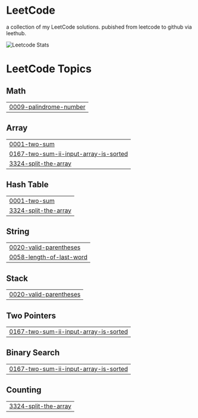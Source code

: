 # LeetCode
a collection of my LeetCode solutions. pubished from leetcode to github via leethub.

![Leetcode Stats](https://leetcard.jacoblin.cool/pranavjothivel)

<!---LeetCode Topics Start-->
# LeetCode Topics
## Math
|  |
| ------- |
| [0009-palindrome-number](https://github.com/pranavjothivel/leetcode/tree/master/0009-palindrome-number) |
## Array
|  |
| ------- |
| [0001-two-sum](https://github.com/pranavjothivel/leetcode/tree/master/0001-two-sum) |
| [0167-two-sum-ii-input-array-is-sorted](https://github.com/pranavjothivel/leetcode/tree/master/0167-two-sum-ii-input-array-is-sorted) |
| [3324-split-the-array](https://github.com/pranavjothivel/leetcode/tree/master/3324-split-the-array) |
## Hash Table
|  |
| ------- |
| [0001-two-sum](https://github.com/pranavjothivel/leetcode/tree/master/0001-two-sum) |
| [3324-split-the-array](https://github.com/pranavjothivel/leetcode/tree/master/3324-split-the-array) |
## String
|  |
| ------- |
| [0020-valid-parentheses](https://github.com/pranavjothivel/leetcode/tree/master/0020-valid-parentheses) |
| [0058-length-of-last-word](https://github.com/pranavjothivel/leetcode/tree/master/0058-length-of-last-word) |
## Stack
|  |
| ------- |
| [0020-valid-parentheses](https://github.com/pranavjothivel/leetcode/tree/master/0020-valid-parentheses) |
## Two Pointers
|  |
| ------- |
| [0167-two-sum-ii-input-array-is-sorted](https://github.com/pranavjothivel/leetcode/tree/master/0167-two-sum-ii-input-array-is-sorted) |
## Binary Search
|  |
| ------- |
| [0167-two-sum-ii-input-array-is-sorted](https://github.com/pranavjothivel/leetcode/tree/master/0167-two-sum-ii-input-array-is-sorted) |
## Counting
|  |
| ------- |
| [3324-split-the-array](https://github.com/pranavjothivel/leetcode/tree/master/3324-split-the-array) |
<!---LeetCode Topics End-->
